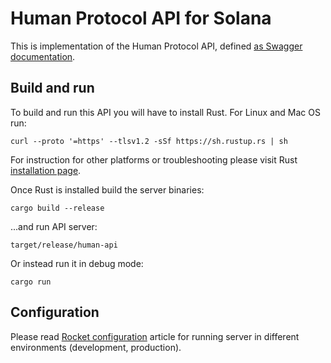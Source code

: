 # Human Protocol API for Solana

This is implementation of the Human Protocol API, defined [as Swagger documentation](https://app.swaggerhub.com/apis/excerebrose/human-protocol/1.0.0#/).

## Build and run

To build and run this API you will have to install Rust. For Linux and Mac OS run:

```
curl --proto '=https' --tlsv1.2 -sSf https://sh.rustup.rs | sh
```

For instruction for other platforms or troubleshooting please visit Rust [installation page](https://www.rust-lang.org/tools/install).

Once Rust is installed build the server binaries:

```
cargo build --release
```

...and run API server:

```
target/release/human-api
```

Or instead run it in debug mode:

```
cargo run
```

## Configuration

Please read [Rocket configuration](https://api.rocket.rs/v0.4/rocket/config/index.html) article for running server in different environments (development, production).